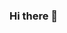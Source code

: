### Hi there 👋

<!--
**mirzasaputra/mirzasaputra** is a ✨ _special_ ✨ repository because its `README.md` (this file) appears on your GitHub profile.
### Hi there, Dafid Prasetyo here 👋


![Mirza's github stats](https://github-readme-stats.vercel.app/api?username=mirzasaputra&show_icons=true&theme=default)

Here are some ideas to get you started:

- 🔭 I’m currently working on ...
- 🌱 I’m currently learning ...
- 👯 I’m looking to collaborate on ...
- 🤔 I’m looking for help with ...
- 💬 Ask me about ...
- 📫 How to reach me: ...
- 😄 Pronouns: ...
- ⚡ Fun fact: ...

![Top Langs](https://github-readme-stats.vercel.app/api/top-langs/?username=mirzasaputra&layout=compact)
